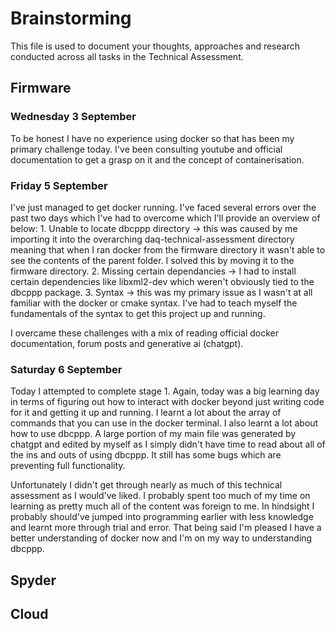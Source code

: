 # Brainstorming

This file is used to document your thoughts, approaches and research conducted across all tasks in the Technical Assessment.

## Firmware

### Wednesday 3 September
To be honest I have no experience using docker so that has been my primary challenge today. I've been consulting youtube and official documentation to get a grasp on it and the concept of containerisation.

### Friday 5 September
I've just managed to get docker running. I've faced several errors over the past two days which I've had to overcome which I'll provide an overview of below:
    1. Unable to locate dbcppp directory -> this was caused by me importing it into the overarching daq-technical-assessment directory meaning that when I ran docker from the firmware directory it wasn't able to see the contents of the parent folder. I solved this by moving it to the firmware directory.
    2. Missing certain dependancies -> I had to install certain dependencies like libxml2-dev which weren't obviously tied to the dbcppp package.
    3. Syntax -> this was my primary issue as I wasn't at all familiar with the docker or cmake syntax. I've had to teach myself the fundamentals of the syntax to get this project up and running.

I overcame these challenges with a mix of reading official docker documentation, forum posts and generative ai (chatgpt).

### Saturday 6 September
Today I attempted to complete stage 1. Again, today was a big learning day in terms of figuring out how to interact with docker beyond just writing code for it and getting it up and running. I learnt a lot about the array of commands that you can use in the docker terminal. I also learnt a lot about how to use dbcppp. A large portion of my main file was generated by chatgpt and edited by myself as I simply didn't have time to read about all of the ins and outs of using dbcppp. It still has some bugs which are preventing full functionality. 

Unfortunately I didn't get through nearly as much of this technical assessment as I would've liked. I probably spent too much of my time on learning as pretty much all of the content was foreign to me. In hindsight I probably should've jumped into programming earlier with less knowledge and learnt more through trial and error. That being said I'm pleased I have a better understanding of docker now and I'm on my way to understanding dbcppp.


## Spyder

## Cloud